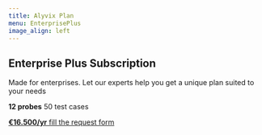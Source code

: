 ```yaml
---
title: Alyvix Plan
menu: EnterprisePlus
image_align: left
---
```


## **Enterprise Plus** Subscription
Made for enterprises. Let our experts help you get a unique plan suited to your needs

**12 probes**
50 test cases

[**€16.500/yr** fill the request form](mailto:info@alyvix.com?classes=btn,btn-success,btn-lg&target=_blank)
